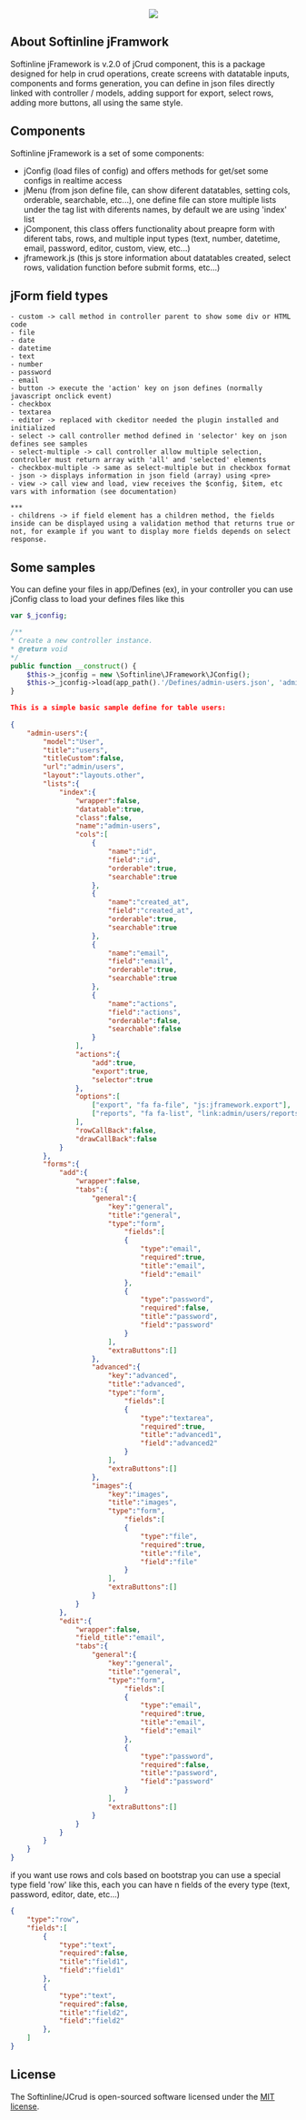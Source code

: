 <p align="center">
    <img src="https://www.softinline.com/wp-content/uploads/2021/04/logo-250-black.png">
</p>

## About Softinline jFramwork

Softinline jFramework is v.2.0 of jCrud component, this is a package designed for help in crud operations, create screens with datatable inputs, components and forms generation, 
you can define in json files directly linked with controller / models, adding support for export, select rows, adding more buttons, all using the same style.

## Components

Softinline jFramework is a set of some components:
- jConfig (load files of config) and offers methods for get/set some configs in realtime access
- jMenu (from json define file, can show diferent datatables, setting cols, orderable, searchable, etc...), one define file can store multiple lists under the tag list with diferents names, by default
we are using 'index' list
- jComponent, this class offers functionality about preapre form with diferent tabs, rows, and multiple input types (text, number, datetime, email, password, editor, custom, view, etc...)
- jframework.js (this js store information about datatables created, select rows, validation function before submit forms, etc...)

## jForm field types
```
- custom -> call method in controller parent to show some div or HTML code
- file
- date
- datetime
- text
- number
- password
- email
- button -> execute the 'action' key on json defines (normally javascript onclick event)
- checkbox
- textarea
- editor -> replaced with ckeditor needed the plugin installed and initialized
- select -> call controller method defined in 'selector' key on json defines see samples
- select-multiple -> call controller allow multiple selection, controller must return array with 'all' and 'selected' elements
- checkbox-multiple -> same as select-multiple but in checkbox format
- json -> displays information in json field (array) using <pre>
- view -> call view and load, view receives the $config, $item, etc vars with information (see documentation)

*** 
- childrens -> if field element has a children method, the fields inside can be displayed using a validation method that returns true or not, for example if you want to display more fields depends on select response.
```

## Some samples

You can define your files in app/Defines (ex), in your controller you can use jConfig class to load your defines files like this

```php
var $_jconfig;

/**
* Create a new controller instance.
* @return void
*/
public function __construct() {
    $this->_jconfig = new \Softinline\JFramework\JConfig();
    $this->_jconfig->load(app_path().'/Defines/admin-users.json', 'admin-users');
}
```

```json
This is a simple basic sample define for table users:
                                
{
    "admin-users":{
        "model":"User",            
        "title":"users",
        "titleCustom":false,        
        "url":"admin/users",
        "layout":"layouts.other",
        "lists":{
            "index":{
                "wrapper":false,
                "datatable":true,
                "class":false,
                "name":"admin-users",
                "cols":[                    
                    {
                        "name":"id",
                        "field":"id",
                        "orderable":true,
                        "searchable":true
                    },
                    {
                        "name":"created_at",
                        "field":"created_at",
                        "orderable":true,
                        "searchable":true
                    },
                    {
                        "name":"email",
                        "field":"email",
                        "orderable":true,
                        "searchable":true
                    },
                    {                        
                        "name":"actions",
                        "field":"actions",
                        "orderable":false,
                        "searchable":false
                    }
                ],                
                "actions":{
                    "add":true,
                    "export":true,
                    "selector":true
                },
                "options":[
                    ["export", "fa fa-file", "js:jframework.export"],
                    ["reports", "fa fa-list", "link:admin/users/reports"]
                ],
                "rowCallBack":false,
                "drawCallBack":false
            }
        },
        "forms":{
            "add":{
                "wrapper":false,
                "tabs":{
                    "general":{                    
                        "key":"general",
                        "title":"general",
                        "type":"form",
                            "fields":[                            
                            {
                                "type":"email",
                                "required":true,
                                "title":"email",
                                "field":"email"
                            },
                            {
                                "type":"password",
                                "required":false,
                                "title":"password",
                                "field":"password"
                            }          
                        ],
                        "extraButtons":[]
                    },
                    "advanced":{
                        "key":"advanced",
                        "title":"advanced",
                        "type":"form",
                            "fields":[                            
                            {
                                "type":"textarea",
                                "required":true,
                                "title":"advanced1",
                                "field":"advanced2"
                            }
                        ],
                        "extraButtons":[]
                    },
                    "images":{
                        "key":"images",
                        "title":"images",
                        "type":"form",
                            "fields":[                            
                            {
                                "type":"file",
                                "required":true,
                                "title":"file",
                                "field":"file"
                            }
                        ],
                        "extraButtons":[]
                    }
                }
            },
            "edit":{
                "wrapper":false,
                "field_title":"email",
                "tabs":{
                    "general":{                    
                        "key":"general",
                        "title":"general",
                        "type":"form",
                            "fields":[                            
                            {
                                "type":"email",
                                "required":true,
                                "title":"email",
                                "field":"email"
                            },
                            {
                                "type":"password",
                                "required":false,
                                "title":"password",
                                "field":"password"
                            }                            
                        ],
                        "extraButtons":[]
                    }                    
                }
            }
        }
    }
}
```

if you want use rows and cols based on bootstrap you can use a special type field 'row' like this, each you can have n fields of the every type (text, password, editor, date, etc...)

```json
{
    "type":"row",
    "fields":[
        {
            "type":"text",
            "required":false,
            "title":"field1",
            "field":"field1"
        },
        {
            "type":"text",
            "required":false,
            "title":"field2",
            "field":"field2"
        },
    ]
}
```

## License

The Softinline/JCrud is open-sourced software licensed under the [MIT license](http://opensource.org/licenses/MIT).
